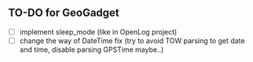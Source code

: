 ## TO-DO for GeoGadget
- [ ] implement sleep_mode (like in OpenLog project)
- [ ] change the way of DateTime fix (try to avoid TOW parsing to get date and time, disable parsing GPSTime maybe..)
